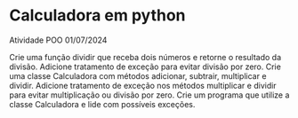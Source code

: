 # Calculadora em python

Atividade POO 01/07/2024

Crie uma função dividir que receba dois números e retorne o resultado da divisão. Adicione tratamento de exceção para evitar divisão por zero.
Crie uma classe Calculadora com métodos adicionar, subtrair, multiplicar e dividir. Adicione tratamento de exceção nos métodos multiplicar e dividir para evitar multiplicação ou divisão por zero. Crie um programa que utilize a classe Calculadora e lide com possíveis exceções.
